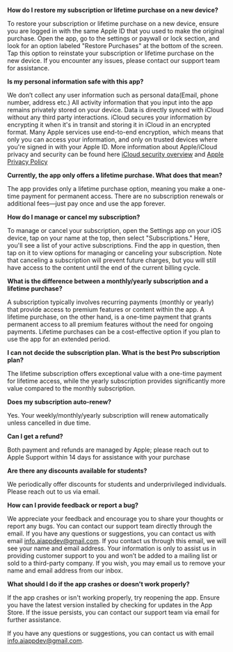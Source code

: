 **How do I restore my subscription or lifetime purchase on a new device?**

To restore your subscription or lifetime purchase on a new device, ensure you are logged in with the same Apple ID that you used to make the original purchase. Open the app, go to the settings or paywall or lock section, and look for an option labeled "Restore Purchases" at the bottom of the screen. Tap this option to reinstate your subscription or lifetime purchase on the new device. If you encounter any issues, please contact our support team for assistance.

**Is my personal information safe with this app?**

We don’t collect any user information such as personal data(Email, phone number, address etc.) All activity information that you input into the app remains privately stored on your device. Data is directly synced with iCloud without any third party interactions. iCloud secures your information by encrypting it when it's in transit and storing it in iCloud in an encrypted format. Many Apple services use end-to-end encryption, which means that only you can access your information, and only on trusted devices where you're signed in with your Apple ID. More information about Apple/iCloud privacy and security can be found here [iCloud security overview](https://support.apple.com/en-us/HT202303#:~:text=Data%20security,in%20with%20your%20Apple%20ID.y) and [Apple Privacy Policy](https://www.apple.com/legal/privacy/en-ww/)

**Currently, the app only offers a lifetime purchase. What does that mean?**

The app provides only a lifetime purchase option, meaning you make a one-time payment for permanent access. There are no subscription renewals or additional fees—just pay once and use the app forever.

**How do I manage or cancel my subscription?**

To manage or cancel your subscription, open the Settings app on your iOS device, tap on your name at the top, then select "Subscriptions." Here, you'll see a list of your active subscriptions. Find the app in question, then tap on it to view options for managing or canceling your subscription. Note that canceling a subscription will prevent future charges, but you will still have access to the content until the end of the current billing cycle.

**What is the difference between a monthly/yearly subscription and a lifetime purchase?**

A subscription typically involves recurring payments (monthly or yearly) that provide access to premium features or content within the app. A lifetime purchase, on the other hand, is a one-time payment that grants permanent access to all premium features without the need for ongoing payments. Lifetime purchases can be a cost-effective option if you plan to use the app for an extended period.

**I can not decide the subscription plan. What is the best Pro subscription plan?**

The lifetime subscription offers exceptional value with a one-time payment for lifetime access, while the yearly subscription provides significantly more value compared to the monthly subscription.
       
**Does my subscription auto-renew?**

Yes. Your weekly/monthly/yearly subscription will renew automatically unless cancelled in due time.
        
**Can I get a refund?**

Both payment and refunds are managed by Apple; please reach out to Apple Support within 14 days for assistance with your purchase

**Are there any discounts available for students?**

We periodically offer discounts for students and underprivileged individuals. Please reach out to us via email.

**How can I provide feedback or report a bug?**

We appreciate your feedback and encourage you to share your thoughts or report any bugs. You can contact our support team directly through the email. If you have any questions or suggestions, you can contact us with email info.aiappdev@gmail.com. If you contact us through this email, we will see your name and email address. Your information is only to assist us in providing customer support to you and won’t be added to a mailing list or sold to a third-party company. If you wish, you may email us to remove your name and email address from our inbox.

**What should I do if the app crashes or doesn't work properly?**

If the app crashes or isn't working properly, try reopening the app. Ensure you have the latest version installed by checking for updates in the App Store. If the issue persists, you can contact our support team via email for further assistance.

If you have any questions or suggestions, you can contact us with email info.aiappdev@gmail.com.

